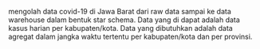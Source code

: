 mengolah data covid-19 di Jawa Barat dari raw data sampai ke
data warehouse dalam bentuk star schema. Data yang di dapat adalah data kasus
harian per kabupaten/kota. Data yang dibutuhkan adalah data agregat dalam jangka
waktu tertentu per kabupaten/kota dan per provinsi.
